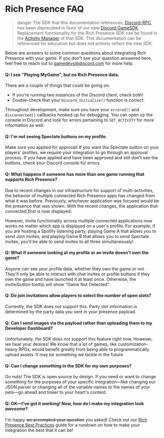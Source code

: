 # Rich Presence FAQ

> danger
> The SDK that this documentation references, [Discord-RPC](https://github.com/discord/discord-rpc), has been deprecated in favor of our new [Discord GameSDK](#DOCS_GAME_SDK_SDK_STARTER_GUIDE/). Replacement functionality for the Rich Presence SDK can be found in the [Activity Manager](#DOCS_GAME_SDK_ACTIVITIES/) of that SDK. This documentation can be referenced for education but does not entirely reflect the new SDK.

Below are answers to some common questions about integrating Rich Presence with your game. If you don't see your question answered here, feel free to reach out to [gamedevs@discord.com](mailto:gamedevs@discord.com) for more help.

#### Q: I see "Playing MyGame", but no Rich Presence data.

There are a couple of things that could be going on:

- If you're running two instances of the Discord client, check both!
- Double-check that your `Discord_Initialize()` function is correct.

Throughout development, make sure you have your `errored()` and `disconnected()` callbacks hooked up for debugging. You can open up the console in Discord and look for errors pertaining to `SET_ACTIVITY` for more information as well.

#### Q: I'm not seeing Spectate buttons on my profile.

Make sure you applied for approval! If you want the Spectate button on your players' profiles, we require your integration to go through an approval process. If you have applied and have been approved and still don't see the buttons, check your Discord console for errors.

#### Q: What happens if someone has more than one game running that supports Rich Presence?

Due to recent changes in our infrastructure for support of multi-activities, the behavior of multiple connected Rich Presence apps has changed from what it was before. Previously, whichever application was focused would be the presence that was shown. With the recent changes, the application that connected _first_ is now displayed.

However, invite functionality across multiple connected applications now works no matter which app is displayed on a user's profile. For example, if you are hosting a Spotify listening party, playing Game A that allows you to send Join invites, and playing Game B that allows you to send Spectate invites, you'll be able to send invites to all three simultaneously!

#### Q: What if someone looking at my profile or an invite doesn't own the game?

Anyone can see your profile data, whether they own the game or not. They'll only be able to interact with chat invites or profile buttons if they own the game and have launched it at least once. Otherwise, the invite/button tooltip will show "Game Not Detected".

#### Q: Do join invitations allow players to select the number of open slots?

Currently, the SDK does not support this. Party slot information is determined by the party data you sent in your presence payload.

#### Q: Can I send images via the payload rather than uploading them to my Developer Dashboard?

Unfortunately, the SDK does not support this feature right now. However, we hear your desires! We know that a lot of games, like customization-heavy RPGs, would benefit greatly from being able to programmatically upload assets. It may be something we tackle in the future.

#### Q: Can I change something in the SDK for my own purposes?

Go nuts! The SDK is open source by design. If you need or want to change something for the purposes of your specific integration—like changing our JSON parser or changing all of the variable names to the names of your pets—go ahead and tinker to your heart's content.

#### Q: OK—I've got it working! Now, how do I make my integration look _awesome_?

I'm happy ~~we preempted your question~~ you asked! Check out our [Rich Presence Best Practices](#DOCS_RICH_PRESENCE_BEST_PRACTICES/) guide for a rundown on how to make your integration the best that it can be!
